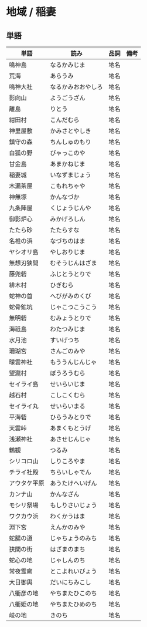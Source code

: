 # 地域 / 稲妻

## 単語

|単語|読み|品詞|備考|
|---|---|---|---|
|鳴神島|なるかみじま|地名||
|荒海|あらうみ|地名||
|鳴神大社|なるかみおおやしろ|地名||
|影向山|ようごうざん|地名||
|離島|りとう|地名||
|紺田村|こんだむら|地名||
|神里屋敷|かみさとやしき|地名||
|鎮守の森|ちんしゅのもり|地名||
|白狐の野|びゃっこのや|地名||
|甘金島|あまかねじま|地名||
|稲妻城|いなずまじょう|地名||
|木漏茶屋|こもれちゃや|地名||
|神無塚|かんなづか|地名||
|九条陣屋|くじょうじんや|地名||
|御影炉心|みかげろしん|地名||
|たたら砂|たたらすな|地名||
|名椎の浜|なづちのはま|地名||
|ヤシオリ島|やしおりじま|地名||
|無想刃狭間|むそうじんはざま|地名||
|藤兜砦|ふじとうとりで|地名||
|緋木村|ひぎむら|地名||
|蛇神の首|へびがみのくび|地名||
|蛇骨鉱坑|じゃこつこうこう|地名||
|無明砦|むみょうとりで|地名||
|海祇島|わたつみじま|地名||
|水月池|すいげつち|地名||
|珊瑚宮|さんごのみや|地名||
|曚雲神社|もううんじんじゃ|地名||
|望瀧村|ぼうろうむら|地名||
|セイライ島|せいらいじま|地名||
|越石村|こしこくむら|地名||
|セイライ丸|せいらいまる|地名||
|平海砦|ひらうみとりで|地名||
|天雲峠|あまくもとうげ|地名||
|浅瀬神社|あさせじんじゃ|地名||
|鶴観|つるみ|地名||
|シリコロ山|しりころやま|地名||
|チライ社殿|ちらいしゃでん|地名||
|アウタケ平原|あうたけへいげん|地名||
|カンナ山|かんなざん|地名||
|モシリ祭場|もしりさいじょう|地名||
|ワクカウ浜|わくかうはま|地名||
|淵下宮|えんかのみや|地名||
|蛇腸の道|じゃちょうのみち|地名||
|狭間の街|はざまのまち|地名||
|蛇心の地|じゃしんのち|地名||
|常夜霊廟|とこよれいびょう|地名||
|大日御輿|だいにちみこし|地名||
|八衢彦の地|やちまたひこのち|地名||
|八衢姫の地|やちまたひめのち|地名||
|岐の地|きのち|地名||